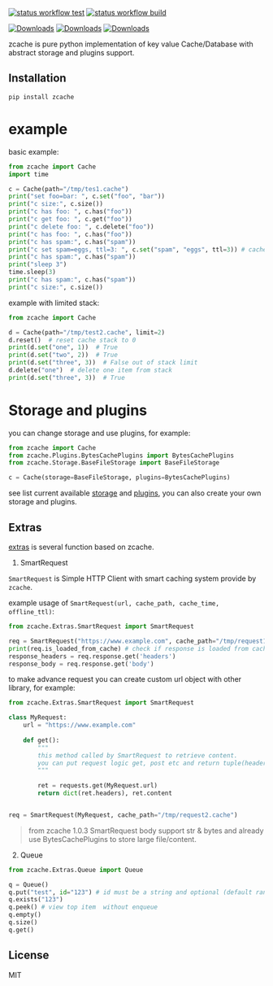 [![status workflow test](https://github.com/guangrei/zcache/actions/workflows/python-app.yml/badge.svg)](https://github.com/guangrei/zcache/actions) 
[![status workflow build](https://github.com/guangrei/zcache/actions/workflows/release_to_pypi.yml/badge.svg)](https://github.com/guangrei/zcache/actions)

[![Downloads](https://static.pepy.tech/badge/zcache)](https://pepy.tech/project/zcache)
[![Downloads](https://static.pepy.tech/badge/zcache/month)](https://pepy.tech/project/zcache)
[![Downloads](https://static.pepy.tech/badge/zcache/week)](https://pepy.tech/project/zcache)

zcache is pure python implementation of key value Cache/Database with abstract storage and plugins support.

## Installation
```
pip install zcache
```
# example

basic example:
```python
from zcache import Cache
import time

c = Cache(path="/tmp/tes1.cache")
print("set foo=bar: ", c.set("foo", "bar"))
print("c size:", c.size())
print("c has foo: ", c.has("foo"))
print("c get foo: ", c.get("foo"))
print("c delete foo: ", c.delete("foo"))
print("c has foo: ", c.has("foo"))
print("c has spam:", c.has("spam"))
print("c set spam=eggs, ttl=3: ", c.set("spam", "eggs", ttl=3)) # cache with ttl
print("c has spam:", c.has("spam"))
print("sleep 3")
time.sleep(3)
print("c has spam:", c.has("spam"))
print("c size:", c.size())
```
example with limited stack:
```python
from zcache import Cache

d = Cache(path="/tmp/test2.cache", limit=2)
d.reset()  # reset cache stack to 0
print(d.set("one", 1))  # True
print(d.set("two", 2))  # True
print(d.set("three", 3))  # False out of stack limit
d.delete("one")  # delete one item from stack
print(d.set("three", 3))  # True
```

# Storage and plugins

you can change storage and use plugins, for example:

```python
from zcache import Cache
from zcache.Plugins.BytesCachePlugins import BytesCachePlugins
from zcache.Storage.BaseFileStorage import BaseFileStorage

c = Cache(storage=BaseFileStorage, plugins=BytesCachePlugins)
```
see list current available [storage](https://github.com/guangrei/zcache/tree/main/zcache/Storage) and [plugins](https://github.com/guangrei/zcache/tree/main/zcache/Plugins), you can also create your own storage and plugins.

## Extras

[extras](https://github.com/guangrei/zcache/tree/main/zcache/Extras) is several function based on zcache.

1. SmartRequest

`SmartRequest` is Simple HTTP Client with smart caching system provide by `zcache`.

example usage of `SmartRequest(url, cache_path, cache_time, offline_ttl)`:
```python
from zcache.Extras.SmartRequest import SmartRequest

req = SmartRequest("https://www.example.com", cache_path="/tmp/request1.cache")
print(req.is_loaded_from_cache) # check if response is loaded from cache
response_headers = req.response.get('headers')
response_body = req.response.get('body')
```
to make advance request you can create custom url object with other library, for example:
```python
from zcache.Extras.SmartRequest import SmartRequest

class MyRequest:
    url = "https://www.example.com"
    
    def get():
        """
        this method called by SmartRequest to retrieve content.
        you can put request logic get, post etc and return tuple(headers=dict, body=str/bytes)
        """
        
        ret = requests.get(MyRequest.url)
        return dict(ret.headers), ret.content


req = SmartRequest(MyRequest, cache_path="/tmp/request2.cache")
```

> from zcache 1.0.3 SmartRequest body support str & bytes and already use BytesCachePlugins to store large file/content.

2. Queue

```python
from zcache.Extras.Queue import Queue

q = Queue()
q.put("test", id="123") # id must be a string and optional (default random uuid)
q.exists("123")
q.peek() # view top item  without enqueue
q.empty()
q.size()
q.get()
```

## License

MIT
